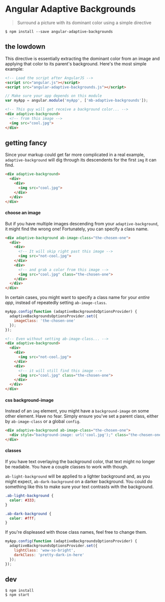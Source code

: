 # Angular Adaptive Backgrounds

> Surround a picture with its dominant color using a simple directive

```shell
$ npm install --save angular-adaptive-backgrounds
```

## the lowdown

This directive is essentially extracting the dominant color from an image and applying that color to its parent's background. Here's the most simple example:

```html
<!-- Load the script after AngularJS -->
<script src="angular.js"></script>
<script src="angular-adaptive-backgrounds.js"></script>
```

```js
// Make sure your app depends on this module
var myApp = angular.module('myApp', ['mb-adaptive-backgrounds']);
```

```html
<!-- This guy will get receive a background color... -->
<div adaptive-background>
  <!-- from this image -->
  <img src="cool.jpg">
</div>
```

## getting fancy

Since your markup could get far more complicated in a real example, `adaptive-background` will dig through its descendents for the first `img` it can find.

```html
<div adaptive-background>
  <div>
    <div>
      <img src="cool.jpg">
    </div>
  </div>
</div>
```

#### choose an image

But if you have multiple images descending from your `adaptive-background`, it might find the wrong one! Fortunately, you can specify a class name.

```html
<div adaptive-background ab-image-class="the-chosen-one">
  <div>
    <div>
      <!-- It will skip right past this image -->
      <img src="not-cool.jpg">
    </div>
    <div>
      <!-- and grab a color from this image -->
      <img src="cool.jpg" class="the-chosen-one">
    </div>
  </div>
</div>
```

In certain cases, you might want to specify a class name for your _entire app_, instead of repeatedly setting `ab-image-class`.

```js
myApp.config(function (adaptiveBackgroundsOptionsProvider) {
  adaptiveBackgroundsOptionsProvider.set({
    imageClass: 'the-chosen-one'
  });
});
```

```html
<!-- Even without setting ab-image-class... -->
<div adaptive-background>
  <div>
    <div>
      <img src="not-cool.jpg">
    </div>
    <div>
      <!-- it will still find this image -->
      <img src="cool.jpg" class="the-chosen-one">
    </div>
  </div>
</div>
```

#### css background-image

Instead of an `img` element, you might have a `background-image` on some other element. Have no fear. Simply ensure you've set a parent class, either by `ab-image-class` or a global `config`.

```html
<div adaptive-background ab-image-class="the-chosen-one">
  <div style="background-image: url('cool.jpg');" class="the-chosen-one"></div>
</div>
```

#### classes

If you have text overlaying the background color, that text might no longer be readable. You have a couple classes to work with though.

`ab-light-background` will be applied to a lighter background and, as you might expect, `ab-dark-background` on a darker background. You could do something like this to make sure your text contrasts with the background.

```css
.ab-light-background {
  color: #333;
}

.ab-dark-background {
  color: #fff;
}
```

If you're displeased with those class names, feel free to change them.

```js
myApp.config(function (adaptiveBackgroundsOptionsProvider) {
  adaptiveBackgroundsOptionsProvider.set({
    lightClass: 'wow-so-bright',
    darkClass: 'pretty-dark-in-here'
  });
});
```

## dev

```shell
$ npm install
$ npm start
```
